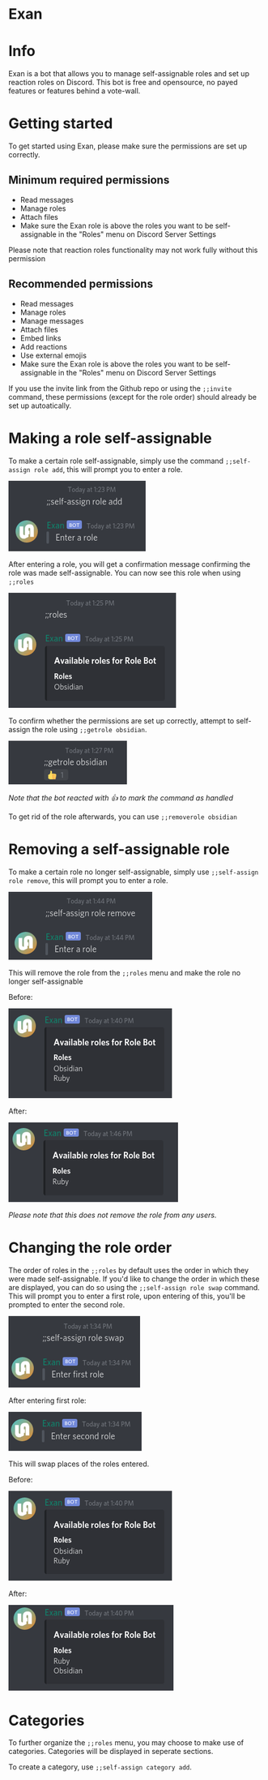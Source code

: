 # Exan

# Info
Exan is a bot that allows you to manage self-assignable roles and set up reaction roles on Discord. This bot is free and opensource, no payed features or features behind a vote-wall.

# Getting started
To get started using Exan, please make sure the permissions are set up correctly.

## Minimum required permissions
 - Read messages
 - Manage roles
 - Attach files
 - Make sure the Exan role is above the roles you want to be self-assignable in the "Roles" menu on Discord Server Settings

 Please note that reaction roles functionality may not work fully without this permission

## Recommended permissions
 - Read messages
 - Manage roles
 - Manage messages
 - Attach files
 - Embed links
 - Add reactions
 - Use external emojis
 - Make sure the Exan role is above the roles you want to be self-assignable in the "Roles" menu on Discord Server Settings

If you use the invite link from the Github repo or using the `;;invite` command, these permissions (except for the role order) should already be set up autoatically.

# Making a role self-assignable
To make a certain role self-assignable, simply use the command `;;self-assign role add`, this will prompt you to enter a role.

![Add role, enter role prompt](images/role-add-prompt.png)

After entering a role, you will get a confirmation message confirming the role was made self-assignable. You can now see this role when using `;;roles`

![Add role, listing available roles](images/role-add-see-roles.png)

To confirm whether the permissions are set up correctly, attempt to self-assign the role using `;;getrole obsidian`.

![Add role, confirm permissions](images/role-add-get-role.png)

*Note that the bot reacted with 👍 to mark the command as handled*

To get rid of the role afterwards, you can use `;;removerole obsidian`

# Removing a self-assignable role
To make a certain role no longer self-assignable, simply use `;;self-assign role remove`, this will prompt you to enter a role.

![Remove role, enter role prompt](images/role-remove-prompt.png)

This will remove the role from the `;;roles` menu and make the role no longer self-assignable

Before:

![Remove role, result before](images/role-remove-result-before.png)

After: 

![Remove role, result before](images/role-remove-result.png)

*Please note that this does not remove the role from any users.*

# Changing the role order
The order of roles in the `;;roles` by default uses the order in which they were made self-assignable. If you'd like to change the order in which these are displayed, you can do so using the `;;self-assign role swap` command. This will prompt you to enter a first role, upon entering of this, you'll be prompted to enter the second role.

![Swap role, enter first](images/role-swap-enter-first.png)

After entering first role:

![Swap role, enter first](images/role-swap-enter-second.png)

This will swap places of the roles entered.

Before:

![Swap role, result before](images/role-swap-result-before.png)

After:

![Swap role, result after](images/role-swap-result-after.png)

# Categories
To further organize the `;;roles` menu, you may choose to make use of categories. Categories will be displayed in seperate sections.

To create a category, use `;;self-assign category add`.